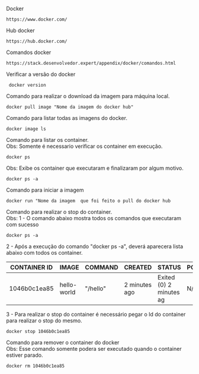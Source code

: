 Docker
```
https://www.docker.com/
```

Hub docker
```
https://hub.docker.com/
```
Comandos docker 
```
https://stack.desenvolvedor.expert/appendix/docker/comandos.html
```

Verificar a versão do docker
```
 docker version
```
Comando para realizar o download da imagem para máquina local.
```
docker pull image "Nome da imagem do docker hub"
```

Comando para listar todas as imagens do docker.
```
docker image ls
```
Comando para listar os container.<br/>
Obs: Somente é necessario verificar os container em execução.
```
docker ps 
```  

Obs: Exibe os container que executaram e finalizaram por algum motivo.
``` 
docker ps -a 
```

Comando para iniciar a imagem
```
docker run "Nome da imagem  que foi feito o pull do docker hub
```

Comando para realizar o stop do container.<br/>
Obs: 1 - O comando abaixo mostra todos os comandos que executaram com sucesso
```
docker ps -a
```

2 - Após a execução do comando "docker ps -a", deverá aparecera lista abaixo com todos os container.

| CONTAINER ID | IMAGE |COMMAND|CREATED|STATUS|PORTS|NAMES|
|-------------|-------------|-------------|-------------|-------------|-------------|-------------|
| 1046b0c1ea85|hello-world  |"/hello"|2 minutes ago|Exited (0) 2 minutes ag|N/A| goofy_ |

3 - Para realizar o stop do container é necessário pegar o Id do container para realizar o stop do mesmo.
```
docker stop 1046b0c1ea85
```

Comando para remover o container do docker<br/>
Obs: Esse comando somente podera ser executado quando o container estiver parado.<br/>
```
docker rm 1046b0c1ea85
```